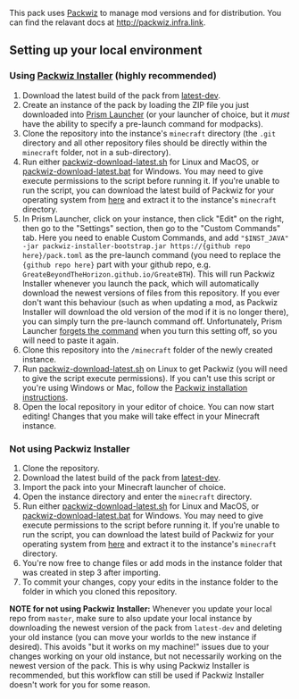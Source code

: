 This pack uses [Packwiz](https://github.com/packwiz/packwiz) to manage mod versions and for distribution. You can find the relavant docs at <http://packwiz.infra.link>.

## Setting up your local environment

### Using [Packwiz Installer](https://packwiz.infra.link/tutorials/installing/packwiz-installer/) (highly recommended)

1. Download the latest build of the pack from [latest-dev](/../../releases/tag/latest-dev).
2. Create an instance of the pack by loading the ZIP file you just downloaded into [Prism Launcher](https://prismlauncher.org/) (or your launcher of choice, but it *must* have the ability to specify a pre-launch command for modpacks).
3. Clone the repository into the instance's `minecraft` directory (the `.git` directory and all other repository files should be directly within the `minecraft` folder, not in a sub-directory).
4. Run either [packwiz-download-latest.sh](/packwiz-download-latest.sh) for Linux and MacOS, or [packwiz-download-latest.bat](/packwiz-download-latest.bat) for Windows. You may need to give execute permissions to the script before running it. If you're unable to run the script, you can download the latest build of Packwiz for your operating system from [here](https://nightly.link/packwiz/packwiz/workflows/go/main) and extract it to the instance's `minecraft` directory.
5. In Prism Launcher, click on your instance, then click "Edit" on the right, then go to the "Settings" section, then go to the "Custom Commands" tab. Here you need to enable Custom Commands, and add `"$INST_JAVA" -jar packwiz-installer-bootstrap.jar https://{github repo here}/pack.toml` as the pre-launch command (you need to replace the `{github repo here}` part with your github repo, e.g. `GreateBeyondTheHorizon.github.io/GreateBTH`). This will run Packwiz Installer whenever you launch the pack, which will automatically download the newest versions of files from this repository. If you ever don't want this behaviour (such as when updating a mod, as Packwiz Installer will download the old version of the mod if it is no longer there), you can simply turn the pre-launch command off. Unfortunately, Prism Launcher [forgets the command](https://github.com/PrismLauncher/PrismLauncher/issues/704) when you turn this setting off, so you will need to paste it again.
6. Clone this repository into the `/minecraft` folder of the newly created instance.
7. Run [packwiz-download-latest.sh](packwiz-download-latest.sh) on Linux to get Packwiz (you will need to give the script execute permissions). If you can't use this script or you're using Windows or Mac, follow the [Packwiz installation instructions](https://packwiz.infra.link/installation/).
8. Open the local repository in your editor of choice. You can now start editing! Changes that you make will take effect in your Minecraft instance.

### Not using Packwiz Installer

1. Clone the repository.
2. Download the latest build of the pack from [latest-dev](/../..releases/tag/latest-dev).
3. Import the pack into your Minecraft launcher of choice.
4. Open the instance directory and enter the `minecraft` directory.
5. Run either [packwiz-download-latest.sh](/packwiz-download-latest.sh) for Linux and MacOS, or [packwiz-download-latest.bat](/packwiz-download-latest.bat) for Windows. You may need to give execute permissions to the script before running it. If you're unable to run the script, you can download the latest build of Packwiz for your operating system from [here](https://nightly.link/packwiz/packwiz/workflows/go/main) and extract it to the instance's `minecraft` directory.
6. You're now free to change files or add mods in the instance folder that was created in step 3 after importing.
7. To commit your changes, copy your edits in the instance folder to the folder in which you cloned this repository.

**NOTE for not using Packwiz Installer:** Whenever you update your local repo from `master`, make sure to also update your local instance by downloading the newest version of the pack from `latest-dev` and deleting your old instance (you can move your worlds to the new instance if desired). This avoids "but it works on my machine!" issues due to your changes working on your old instance, but not necessarily working on the newest version of the pack. This is why using Packwiz Installer is recommended, but this workflow can still be used if Packwiz Installer doesn't work for you for some reason.
